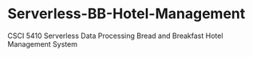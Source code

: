 # Serverless-BB-Hotel-Management
CSCI 5410 Serverless Data Processing Bread and Breakfast Hotel Management System
